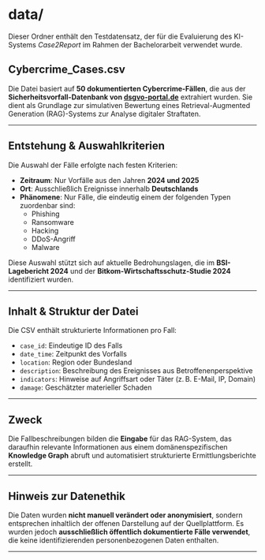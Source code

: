# data/

Dieser Ordner enthält den Testdatensatz, der für die Evaluierung des KI-Systems *Case2Report* im Rahmen der Bachelorarbeit verwendet wurde.

## Cybercrime_Cases.csv

Die Datei basiert auf **50 dokumentierten Cybercrime-Fällen**, die aus der **Sicherheitsvorfall-Datenbank von [dsgvo-portal.de](https://www.dsgvo-portal.de/sicherheitsvorfall-datenbank/)** extrahiert wurden. Sie dient als Grundlage zur simulativen Bewertung eines Retrieval-Augmented Generation (RAG)-Systems zur Analyse digitaler Straftaten.

---

## Entstehung & Auswahlkriterien

Die Auswahl der Fälle erfolgte nach festen Kriterien:

- **Zeitraum**: Nur Vorfälle aus den Jahren **2024 und 2025**
- **Ort**: Ausschließlich Ereignisse innerhalb **Deutschlands**
- **Phänomene**: Nur Fälle, die eindeutig einem der folgenden Typen zuordenbar sind:
  - Phishing
  - Ransomware
  - Hacking
  - DDoS-Angriff
  - Malware

Diese Auswahl stützt sich auf aktuelle Bedrohungslagen, die im **BSI-Lagebericht 2024** und der **Bitkom-Wirtschaftsschutz-Studie 2024** identifiziert wurden.

---

## Inhalt & Struktur der Datei

Die CSV enthält strukturierte Informationen pro Fall:

- `case_id`: Eindeutige ID des Falls
- `date_time`: Zeitpunkt des Vorfalls
- `location`: Region oder Bundesland
- `description`: Beschreibung des Ereignisses aus Betroffenenperspektive
- `indicators`: Hinweise auf Angriffsart oder Täter (z. B. E-Mail, IP, Domain)
- `damage`: Geschätzter materieller Schaden

---

## Zweck

Die Fallbeschreibungen bilden die **Eingabe** für das RAG-System, das daraufhin relevante Informationen aus einem domänenspezifischen **Knowledge Graph** abruft und automatisiert strukturierte Ermittlungsberichte erstellt.

---

## Hinweis zur Datenethik

Die Daten wurden **nicht manuell verändert oder anonymisiert**, sondern entsprechen inhaltlich der offenen Darstellung auf der Quellplattform. Es wurden jedoch **ausschließlich öffentlich dokumentierte Fälle verwendet**, die keine identifizierenden personenbezogenen Daten enthalten.

---

